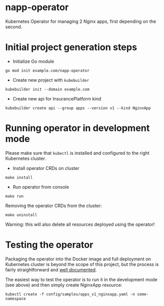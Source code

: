 napp-operator
=============

Kubernetes Operator for managing 2 Nginx apps, first depending on the second.


Initial project generation steps
================================

* Initialize Go module
```
go mod init example.com/napp-operator
```

* Create new project with `kubebuilder`
```
kubebuilder init --domain example.com
```

* Create new api for InsurancePlatform kind
```
kubebuilder create api --group apps --version v1 --kind NginxApp
```


Running operator in development mode
====================================

Please make sure that `kubectl` is installed and configured to the right Kubernetes cluster.

* Install operator CRDs on cluster
```
make install
```

* Run operator from console
```
make run
```

Removing the operator CRDs from the cluster:
```
make uninstall
```
Warning: this will also delete all resources deployed using the operator!


Testing the operator
====================

Packaging the operator into the Docker image and full deployment on Kubernetes cluster is beyond the scope
of this project, but the process is fairly straightforward and [well documented](https://kubebuilder.io/cronjob-tutorial/running.html).

The easiest way to test the operator is to run it in the development mode (see above) and then simply create NginxApp resource:
```
kubectl create -f config/samples/apps_v1_nginxapp.yaml -n some-namespace
```
